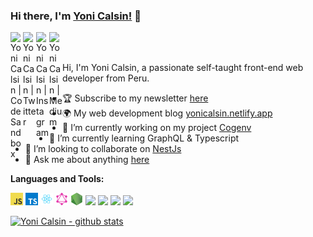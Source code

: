 ### Hi there, I'm [Yoni Calsin!](https://yonicalsin.netlify.app/) 👋

<a href="https://codesandbox.io/u/yonicalsin" target="blank">
  <img align="left" alt="Yoni Calsin | CodeSandbox" width="20px" src="https://cdn.svgporn.com/logos/codesandbox.svg" />
</a>
<a href="https://twitter.com/yonicalsin" target="blank">
  <img align="left" alt="Yoni Calsin | Twitter" width="21px" src="https://cdn.svgporn.com/logos/twitter.svg" />
</a>
<a href="http://instagram.com/yoni_calsin" target="blank">
  <img align="left" alt="Yoni Calsin | Instagram" width="21px" src="https://image.flaticon.com/icons/svg/733/733558.svg" />
</a>
<a href="http://medium.com/yonicalsin" target="blank">
  <img align="left" alt="Yoni Calsin | Medium" width="21px" src="https://cdn.svgporn.com/logos/medium.svg" />
</a>

<br />
<br />

Hi, I'm Yoni Calsin, a passionate self-taught front-end web developer from Peru.
<br />

- 🏆 Subscribe to my newsletter [here](https://yonicalsin.netlify.app/contacto/)
- 🌍 My web development blog [yonicalsin.netlify.app](http://yonicalsin.netlify.app/)
- 🔭 I’m currently working on my project [Cogenv](https://github.com/yonicalsin/cogenv)
- 🌱 I’m currently learning GraphQL & Typescript
- 👯 I’m looking to collaborate on [NestJs](https://github.com/nestjs/nest)
- 💬 Ask me about anything [here](https://github.com/yonicalsin/yonicalsin/issues)

**Languages and Tools:**

<code><img height="20" src="https://raw.githubusercontent.com/github/explore/80688e429a7d4ef2fca1e82350fe8e3517d3494d/topics/javascript/javascript.png"></code>
<code><img height="20" src="https://raw.githubusercontent.com/github/explore/80688e429a7d4ef2fca1e82350fe8e3517d3494d/topics/typescript/typescript.png"></code>
<code><img height="20" src="https://raw.githubusercontent.com/github/explore/80688e429a7d4ef2fca1e82350fe8e3517d3494d/topics/react/react.png"></code>
<code><img height="20" src="https://raw.githubusercontent.com/github/explore/5c058a388828bb5fde0bcafd4bc867b5bb3f26f3/topics/graphql/graphql.png"></code>
<code><img height="20" src="https://raw.githubusercontent.com/github/explore/80688e429a7d4ef2fca1e82350fe8e3517d3494d/topics/nodejs/nodejs.png"></code>
<code><img height="20" src="https://cdn.svgporn.com/logos/nextjs.svg"></code>
<code><img height="20" src="https://cdn.svgporn.com/logos/nestjs.svg"></code>
<code><img height="20" src="https://cdn.svgporn.com/logos/go.svg"></code>
<code><img height="20" src="https://cdn.svgporn.com/logos/gatsby.svg"></code>

<!---
  if you have forked this to use on your profile,
  Change the `github-readme-stats.anuraghazra1.vercel.app` to `github-readme-stats.vercel.app`
--->

<a href="https://github.com/yonicalsin" target="blank">
<img src="https://github-readme-stats.vercel.app/api?username=yonicalsin&show_icons=true&title_color=fff&icon_color=79ff97&text_color=9f9f9f&bg_color=151515" alt="Yoni Calsin - github stats"/>
</a>

<br>
<br>

<!-- <a href="https://github.com/nestjs/nest" target="blank">
  <img align="left" src="https://github-readme-stats.vercel.app/api/pin/?username=nestjs&repo=nest&title_color=fff&icon_color=79ff97&text_color=9f9f9f&bg_color=151515" />
</a>

<a href="https://github.com/react-hook-form/react-hook-form" target="blank">
  <img align="left" src="https://github-readme-stats.vercel.app/api/pin/?username=react-hook-form&repo=react-hook-form&title_color=fff&icon_color=79ff97&text_color=9f9f9f&bg_color=151515" />
</a>
<a href="https://github.com/yonicalsin/cogenv" target="blank">
  <img align="left" src="https://github-readme-stats.vercel.app/api/pin/?username=yonicalsin&repo=cogenv&title_color=fff&icon_color=79ff97&text_color=9f9f9f&bg_color=151515" />
</a>
<a href="https://github.com/yonicalsin/sass-colors" target="blank">
  <img align="left" src="https://github-readme-stats.vercel.app/api/pin/?username=yonicalsin&repo=sass-colors&title_color=fff&icon_color=79ff97&text_color=9f9f9f&bg_color=151515" />
</a> -->
